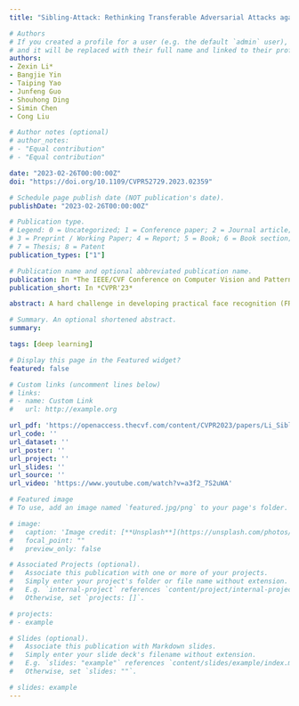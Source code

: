 ```yaml
---
title: "Sibling-Attack: Rethinking Transferable Adversarial Attacks against Face Recognition"

# Authors
# If you created a profile for a user (e.g. the default `admin` user), write the username (folder name) here
# and it will be replaced with their full name and linked to their profile.
authors:
- Zexin Li*
- Bangjie Yin
- Taiping Yao
- Junfeng Guo
- Shouhong Ding
- Simin Chen
- Cong Liu

# Author notes (optional)
# author_notes:
# - "Equal contribution"
# - "Equal contribution"

date: "2023-02-26T00:00:00Z"
doi: "https://doi.org/10.1109/CVPR52729.2023.02359"

# Schedule page publish date (NOT publication's date).
publishDate: "2023-02-26T00:00:00Z"

# Publication type.
# Legend: 0 = Uncategorized; 1 = Conference paper; 2 = Journal article;
# 3 = Preprint / Working Paper; 4 = Report; 5 = Book; 6 = Book section;
# 7 = Thesis; 8 = Patent
publication_types: ["1"]

# Publication name and optional abbreviated publication name.
publication: In *The IEEE/CVF Conference on Computer Vision and Pattern Recognition 2023*
publication_short: In *CVPR'23*

abstract: A hard challenge in developing practical face recognition (FR) attacks is due to the black-box nature of the target FR model, i.e., inaccessible gradient and parameter information to attackers. While recent research took an important step towards attacking black-box FR models through leveraging transferability, their performance is still limited, especially against online commercial FR systems that can be pessimistic (e.g., a less than 50% ASR–attack success rate on average). Motivated by this, we present SiblingAttack, a new FR attack technique for the first time explores a novel multi-task perspective (i.e., leveraging extra information from multi-correlated tasks to boost attacking transferability). Intuitively, Sibling-Attack selects a set of tasks correlated with FR and picks the Attribute Recognition (AR) task as the task used in Sibling-Attack based on theoretical and quantitative analysis. Sibling-Attack then develops an optimization framework that fuses adversarial gradient information through (1) constraining the cross-task features to be under the same space, (2) a joint-task meta optimization framework that enhances the gradient compatibility among tasks, and (3) a cross-task gradient stabilization method which mitigates the oscillation effect during attacking. Extensive experiments demonstrate that SiblingAttack outperforms state-of-the-art FR attack techniques by a non-trivial margin, boosting ASR by 12.61% and 55.77% on average on state-of-the-art pre-trained FR models and two well-known, widely used commercial FR systems.

# Summary. An optional shortened abstract.
summary:

tags: [deep learning]

# Display this page in the Featured widget?
featured: false

# Custom links (uncomment lines below)
# links:
# - name: Custom Link
#   url: http://example.org

url_pdf: 'https://openaccess.thecvf.com/content/CVPR2023/papers/Li_Sibling-Attack_Rethinking_Transferable_Adversarial_Attacks_Against_Face_Recognition_CVPR_2023_paper.pdf'
url_code: ''
url_dataset: ''
url_poster: ''
url_project: ''
url_slides: ''
url_source: ''
url_video: 'https://www.youtube.com/watch?v=a3f2_7S2uWA'

# Featured image
# To use, add an image named `featured.jpg/png` to your page's folder.

# image:
#   caption: 'Image credit: [**Unsplash**](https://unsplash.com/photos/pLCdAaMFLTE)'
#   focal_point: ""
#   preview_only: false

# Associated Projects (optional).
#   Associate this publication with one or more of your projects.
#   Simply enter your project's folder or file name without extension.
#   E.g. `internal-project` references `content/project/internal-project/index.md`.
#   Otherwise, set `projects: []`.

# projects:
# - example

# Slides (optional).
#   Associate this publication with Markdown slides.
#   Simply enter your slide deck's filename without extension.
#   E.g. `slides: "example"` references `content/slides/example/index.md`.
#   Otherwise, set `slides: ""`.

# slides: example
---
```

<!--
{{% callout note %}}
Click the *Cite* button above to demo the feature to enable visitors to import publication metadata into their reference management software.
{{% /callout %}}

{{% callout note %}}
Create your slides in Markdown - click the *Slides* button to check out the example.
{{% /callout %}}

Supplementary notes can be added here, including [code, math, and images](https://wowchemy.com/docs/writing-markdown-latex/). -->
